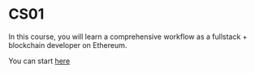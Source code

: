 # CS01

In this course, you will learn a comprehensive workflow as a fullstack + blockchain developer on Ethereum.

You can start [here](https://tuphan.dev/blogs/19b22d49-6adc-4685-a6b1-8aa27ea7fe4f)
